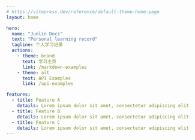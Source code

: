 ```yaml
---
# https://vitepress.dev/reference/default-theme-home-page
layout: home

hero:
  name: "Junlin Docs"
  text: "Personal learning record"
  tagline: 个人学习记录
  actions:
    - theme: brand
      text: 学习主页
      link: /markdown-examples
    - theme: alt
      text: API Examples
      link: /api-examples

features:
  - title: Feature A
    details: Lorem ipsum dolor sit amet, consectetur adipiscing elit
  - title: Feature B
    details: Lorem ipsum dolor sit amet, consectetur adipiscing elit
  - title: Feature C
    details: Lorem ipsum dolor sit amet, consectetur adipiscing elit
---
```


